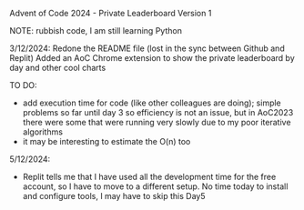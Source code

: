 Advent of Code 2024 - Private Leaderboard Version 1

NOTE: rubbish code, I am still learning Python

3/12/2024:
Redone the README file (lost in the sync between Github and Replit)
Added an AoC Chrome extension to show the private leaderboard by day and other cool charts

TO DO:
- add execution time for code (like other colleagues are doing); simple problems so far until day 3 so efficiency is not an issue, but in AoC2023 there were some that were running very slowly due to my poor iterative algorithms
- it may be interesting to estimate the O(n) too

5/12/2024:
- Replit tells me that I have used all the development time for the free account, so I have to move to a different setup. No time today to install and configure tools, I may have to skip this Day5
